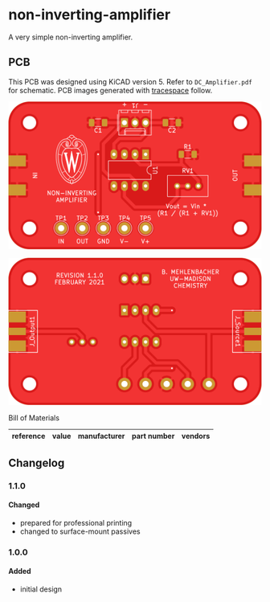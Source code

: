 # non-inverting-amplifier

A very simple non-inverting amplifier.

## PCB

This PCB was designed using KiCAD version 5.
Refer to `DC_Amplifier.pdf` for schematic.
PCB images generated with [tracespace](https://github.com/tracespace/tracespace) follow.

![top](./top.png "PCB top view")

![bottom](./bottom.png "PCB bottom view")

Bill of Materials

| reference      | value         | manufacturer | part number          | vendors |
| :------------- | :------------ | :----------- | :------------------- | :------ | 

## Changelog

### 1.1.0

#### Changed
- prepared for professional printing
- changed to surface-mount passives

### 1.0.0

#### Added
- initial design
